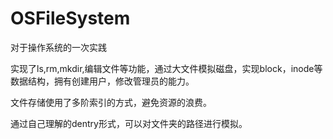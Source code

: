 # OSFileSystem

对于操作系统的一次实践

实现了ls,rm,mkdir,编辑文件等功能，通过大文件模拟磁盘，实现block，inode等数据结构，拥有创建用户，修改管理员的能力。


文件存储使用了多阶索引的方式，避免资源的浪费。


通过自己理解的dentry形式，可以对文件夹的路径进行模拟。
